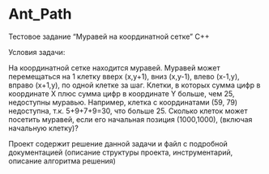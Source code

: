 # Ant_Path

Тестовое задание “Муравей на координатной сетке” C++

Условия задачи:

На координатной сетке находится муравей. Муравей может
перемещаться на 1 клетку вверх (x,y+1), вниз (x,y-1), влево (x-1,y), вправо
(x+1,y), по одной клетке за шаг. Клетки, в которых сумма цифр в
координате X плюс сумма цифр в координате Y больше, чем 25,
недоступны муравью. Например, клетка с координатами (59, 79)
недоступна, т.к. 5+9+7+9=30, что больше 25. Сколько клеток может
посетить муравей, если его начальная позиция (1000,1000), (включая
начальную клетку)?

Проект содержит решение данной задачи и файл с подробной документацией (описание структуры проекта, инструментарий,  описание алгоритма решения)



